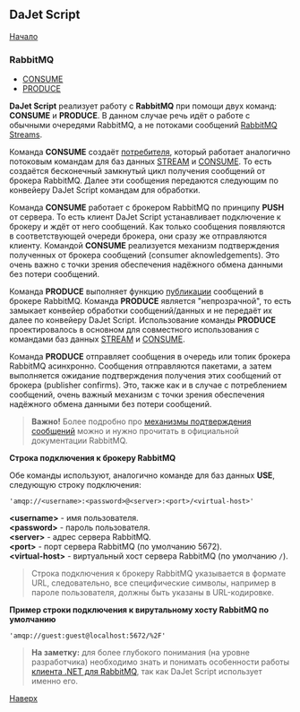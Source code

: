 ## DaJet Script

[Начало](https://github.com/zhichkin/dajet/tree/main/doc/dajet-script/README.md)

### RabbitMQ
- [CONSUME](https://github.com/zhichkin/dajet/tree/main/doc/dajet-script/rabbitmq/consume/README.md)
- [PRODUCE](https://github.com/zhichkin/dajet/tree/main/doc/dajet-script/rabbitmq/produce/README.md)

**DaJet Script** реализует работу с **RabbitMQ** при помощи двух команд: **CONSUME** и **PRODUCE**. В данном случае речь идёт о работе с обычными очередями RabbitMQ, а не потоками сообщений [RabbitMQ Streams](https://www.rabbitmq.com/docs/streams). 

Команда **CONSUME** создаёт [потребителя](https://www.rabbitmq.com/docs/consumers), который работает аналогично потоковым командам для баз данных [STREAM](https://github.com/zhichkin/dajet/blob/main/doc/dajet-script/databases/stream/README.md) и [CONSUME](https://github.com/zhichkin/dajet/blob/main/doc/dajet-script/databases/consume/README.md). То есть создаётся бесконечный замкнутый цикл получения сообщений от брокера RabbitMQ. Далее эти сообщения передаются следующим по конвейеру DaJet Script командам для обработки.

Команда **CONSUME** работает с брокером RabbitMQ по принципу **PUSH** от сервера. То есть клиент DaJet Script устанавливает подключение к брокеру и ждёт от него сообщений. Как только сообщения появляются в соответствующей очереди брокера, они сразу же отправляются клиенту. Командой **CONSUME** реализуется механизм подтверждения полученных от брокера сообщений (consumer aknowledgements). Это очень важно с точки зрения обеспечения надёжного обмена данными без потери сообщений.

Команда **PRODUCE** выполняет функцию [публикации](https://www.rabbitmq.com/docs/publishers) сообщений в брокере RabbitMQ. Команда **PRODUCE** является "непрозрачной", то есть замыкает конвейер обработки сообщений/данных и не передаёт их далее по конвейеру DaJet Script. Использование команды **PRODUCE** проектировалось в основном для совместного использования с командами баз данных [STREAM](https://github.com/zhichkin/dajet/blob/main/doc/dajet-script/databases/stream/README.md) и [CONSUME](https://github.com/zhichkin/dajet/blob/main/doc/dajet-script/databases/consume/README.md).

Команда **PRODUCE** отправляет сообщения в очередь или топик брокера RabbitMQ асинхронно. Сообщения отправляются пакетами, а затем выполняется ожидание подтверждения получения этих сообщений от брокера (publisher confirms). Это, также как и в случае с потреблением сообщений, очень важный механизм с точки зрения обеспечения надёжного обмена данными без потери сообщений.

> **Важно!** Более подробно про [механизмы подтверждения сообщений](https://www.rabbitmq.com/docs/confirms) можно и нужно прочитать в официальной документации RabbitMQ.

**Строка подключения к брокеру RabbitMQ**

Обе команды используют, аналогично команде для баз данных **USE**, следующую строку подключения:

```
'amqp://<username>:<password>@<server>:<port>/<virtual-host>'
```
**\<username\>** - имя пользователя.<br>
**\<password\>** - пароль пользователя.<br>
**\<server\>** - адрес сервера RabbitMQ.<br>
**\<port\>** - порт сервера RabbitMQ (по умолчанию 5672).<br>
**\<virtual-host\>** - виртуальный хост сервера RabbitMQ (по умолчанию ```/```).<br>

> Строка подключения к брокеру RabbitMQ указывается в формате URL, следовательно, все специфические символы, например в пароле пользователя, должны быть указаны в URL-кодировке.

**Пример строки подключения к вирутальному хосту RabbitMQ по умолчанию**
```
'amqp://guest:guest@localhost:5672/%2F'
```

> **На заметку:** для более глубокого понимания (на уровне разработчика) необходимо знать и понимать особенности работы [клиента .NET для RabbitMQ](https://www.rabbitmq.com/client-libraries/dotnet-api-guide), так как DaJet Script использует именно его.

[Наверх](#rabbitmq)
